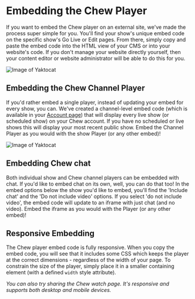 # Embedding the Chew Player

If you want to embed the Chew player on an external site, we've made the process super simple for you. You'll find your show's unique embed code on the specific show's Go Live or Edit pages. From there, simply copy and paste the embed code into the HTML view of your CMS or into your website's code. If you don't manage your website directly yourself, then your content editor or website administrator will be able to do this for you.

![Image of Yaktocat](https://raw.githubusercontent.com/chewtv/Guide/master/using_chew/show_embed.png)

## Embedding the Chew Channel Player

If you'd rather embed a single player, instead of updating your embed for every show, you can. We've created a channel-level embed code (which is available in your [Account page](http://chew.tv/account#embed)) that will display every live show (or scheduled show) on your Chew account. If you have no scheduled or live shows this will display your most recent public show. Embed the Channel Player as you would with the show Player (or any other embed)!

![Image of Yaktocat](https://raw.githubusercontent.com/chewtv/Guide/master/using_chew/channel_embed.png)

## Embedding Chew chat

Both individual show and Chew channel players can be embedded with chat. If you'd like to embed chat on its own, well, you can do that too! In the embed options below the show you'd like to embed, you'll find the 'Include chat' and the 'Do not include video' options. If you select 'do not include video', the embed code will update to an iframe with just chat (and no video). Embed the iframe as you would with the Player (or any other embed)!

## Responsive Embedding

The Chew player embed code is fully responsive. When you copy the embed code, you will see that it includes some CSS which keeps the player at the correct dimensions - regardless of the width of your page. To constrain the size of the player, simply place it in a smaller containing element (with a defined `width` style attribute).

_You can also try sharing the Chew watch page. It's responsive and supports both desktop and mobile devices._
